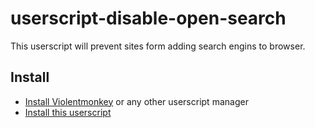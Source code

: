 # userscript-disable-open-search

This userscript will prevent sites form adding search engins to browser.

## Install
* [Install Violentmonkey](https://violentmonkey.github.io/get-it/) or any other userscript manager
* [Install this userscript](/raw/main/disable-open-search.user.js)
